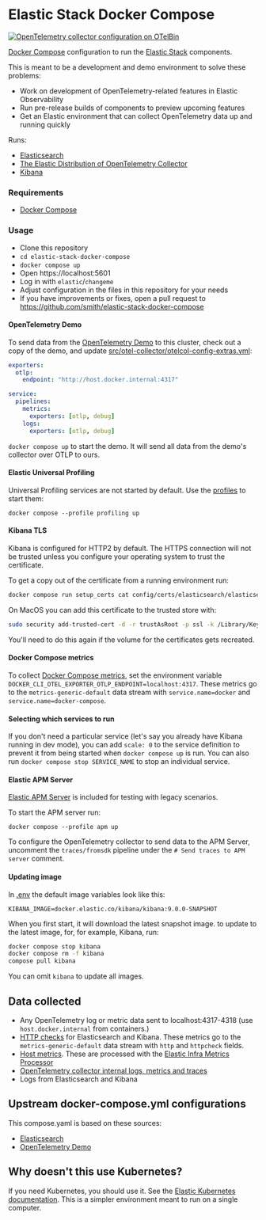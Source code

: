 # Elastic Stack Docker Compose

[![OpenTelemetry collector configuration on OTelBin](https://www.otelbin.io/badges/collector-config)](https://www.otelbin.io/s/f508f8ba981f3e209723054e71d6bcfef478ed70)

[Docker Compose](https://docs.docker.com/compose/) configuration to run the [Elastic Stack](https://www.elastic.co/elastic-stack/) components.

This is meant to be a development and demo environment to solve these problems:

- Work on development of OpenTelemetry-related features in Elastic Observability
- Run pre-release builds of components to preview upcoming features
- Get an Elastic environment that can collect OpenTelemetry data up and running quickly

Runs:

- [Elasticsearch](https://www.elastic.co/elasticsearch)
- [The Elastic Distribution of OpenTelemetry Collector](https://github.com/elastic/opentelemetry)
- [Kibana](https://www.elastic.co/kibana)

### Requirements

- [Docker Compose](https://docs.docker.com/compose/)

### Usage

- Clone this repository
- `cd elastic-stack-docker-compose`
- `docker compose up`
- Open https://localhost:5601
- Log in with `elastic`/`changeme`
- Adjust configuration in the files in this repository for your needs
- If you have improvements or fixes, open a pull request to https://github.com/smith/elastic-stack-docker-compose

#### OpenTelemetry Demo

To send data from the [OpenTelemetry Demo](https://opentelemetry.io/ecosystem/demo/) to this cluster, check out a copy of the demo, and update [src/otel-collector/otelcol-config-extras.yml](https://github.com/open-telemetry/opentelemetry-demo/blob/main/src/otel-collector/otelcol-config-extras.yml]):

```yaml
exporters:
  otlp:
    endpoint: "http://host.docker.internal:4317"

service:
  pipelines:
    metrics:
      exporters: [otlp, debug]
    logs:
      exporters: [otlp, debug]
```

`docker compose up` to start the demo. It will send all data from the demo's collector over OTLP to ours.

#### Elastic Universal Profiling

Universal Profiling services are not started by default. Use the [profiles](https://docs.docker.com/compose/how-tos/profiles/#start-specific-profiles) to start them:

```
docker compose --profile profiling up
```

#### Kibana TLS

Kibana is configured for HTTP2 by default. The HTTPS connection will not be trusted unless you configure your operating system to trust the certificate.

To get a copy out of the certificate from a running environment run:

```bash
docker compose run setup_certs cat config/certs/elasticsearch/elasticsearch.crt > cert
```

On MacOS you can add this certificate to the trusted store with:

```bash
sudo security add-trusted-cert -d -r trustAsRoot -p ssl -k /Library/Keychains/System.keychain cert
```

You'll need to do this again if the volume for the certificates gets recreated.

#### Docker Compose metrics

To collect [Docker Compose metrics](https://docs.docker.com/engine/cli/otel/), set the environment variable `DOCKER_CLI_OTEL_EXPORTER_OTLP_ENDPOINT=localhost:4317`. These metrics go to the `metrics-generic-default` data stream with `service.name=docker` and `service.name=docker-compose`.

#### Selecting which services to run

If you don't need a particular service (let's say you already have Kibana running in dev mode), you can add `scale: 0` to the service definition to prevent it from being started when `docker compose up` is run. You can also run `docker compose stop SERVICE_NAME` to stop an individual service.

#### Elastic APM Server

[Elastic APM Server](https://www.elastic.co/guide/en/observability/current/apm-getting-started-apm-server.html#apm-setup-apm-server-binary) is included for testing with legacy scenarios.

To start the APM server run:

```
docker compose --profile apm up
```

To configure the OpenTelemetry collector to send data to the APM Server, uncomment the `traces/fromsdk` pipeline under the `# Send traces to APM server` comment.

#### Updating image

In [.env](./env) the default image variables look like this:

```
KIBANA_IMAGE=docker.elastic.co/kibana/kibana:9.0.0-SNAPSHOT
```

When you first start, it will download the latest snapshot image. to update to the latest image, for, for example, Kibana, run:

```bash
docker compose stop kibana
docker compose rm -f kibana
compose pull kibana
```

You can omit `kibana` to update all images.

## Data collected

- Any OpenTelemetry log or metric data sent to localhost:4317-4318 (use `host.docker.internal` from containers.)
- [HTTP checks](https://github.com/open-telemetry/opentelemetry-collector-contrib/blob/main/receiver/httpcheckreceiver/README.md) for Elasticsearch and Kibana. These metrics go to the `metrics-generic-default` data stream with `http` and `httpcheck` fields.
- [Host metrics](https://github.com/open-telemetry/opentelemetry-collector-contrib/tree/main/receiver/hostmetricsreceiver). These are processed with the [Elastic Infra Metrics Processor](https://github.com/elastic/opentelemetry-collector-components/blob/main/processor/elasticinframetricsprocessor/README.md)
- [OpenTelemetry collector internal logs, metrics and traces](https://opentelemetry.io/docs/collector/internal-telemetry/)
- Logs from Elasticsearch and Kibana

## Upstream docker-compose.yml configurations

This compose.yaml is based on these sources:

- [Elasticsearch](https://github.com/elastic/elasticsearch/blob/8b09e9119d17dcf82a67aaefdcd5ce224a5c8598/docs/reference/setup/install/docker/docker-compose.yml)
- [OpenTelemetry Demo](https://github.com/elastic/opentelemetry-demo/blob/main/docker-compose.yml)

## Why doesn't this use Kubernetes?

If you need Kubernetes, you should use it. See the [Elastic Kubernetes documentation](https://www.elastic.co/guide/en/cloud-on-k8s/current/k8s-deploy-elasticsearch.html). This is a simpler environment meant to run on a single computer.
